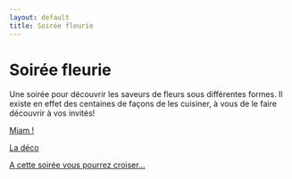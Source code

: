 ```yaml
---
layout: default
title: Soirée fleurie
---
```


# Soirée fleurie

Une soirée pour découvrir les saveurs de fleurs sous différentes formes.
Il existe en effet des centaines de façons de les cuisiner, à vous de le faire découvrir à vos invités!


[Miam !](/pages/soiree_fleurie/miam.html)

[La déco](/pages/soiree_fleurie/deco.html)

[A cette soirée vous pourrez croiser...](/pages/soiree_fleurie/deguisements.html)
